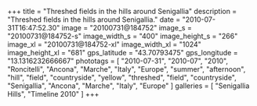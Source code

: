 +++
title = "Threshed fields in the hills around Senigallia"
description = "Threshed fields in the hills around Senigallia."
date = "2010-07-31T16:47:52.30"
image = "20100731@184752"
image_s = "20100731@184752-s"
image_width_s = "400"
image_height_s = "266"
image_xl = "20100731@184752-xl"
image_width_xl = "1024"
image_height_xl = "681"
gps_latitude = "43.70793475"
gps_longitude = "13.1316232666667"
phototags = [ "2010-07-31", "2010-07", "2010", "Roncitelli", "Ancona", "Marche", "Italy", "Europe", "summer", "afternoon", "hill", "field", "countryside", "yellow", "threshed", "field", "countryside", "Senigallia", "Ancona", "Marche", "Italy", "Europe" ]
galleries = [ "Senigallia Hills", "Timeline 2010" ]
+++
